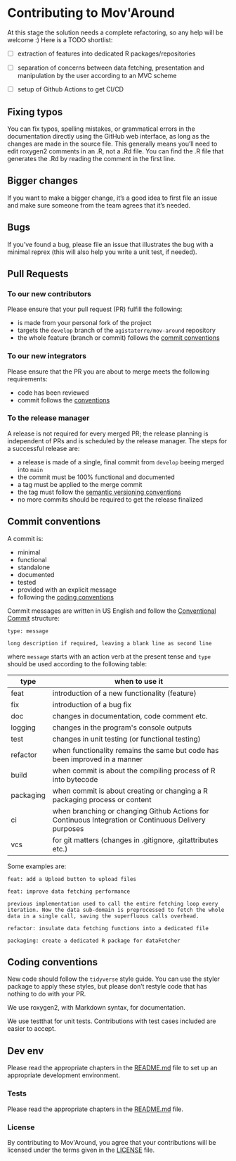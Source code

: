 # Contributing to Mov'Around

At this stage the solution needs a complete refactoring, so any help will be welcome :)
Here is a TODO shortlist:

- [ ] extraction of features into dedicated R packages/repositories
- [ ] separation of concerns between data fetching, presentation and manipulation by the user according to an MVC scheme
- [ ] setup of Github Actions to get CI/CD


## Fixing typos

You can fix typos, spelling mistakes, or grammatical errors in the documentation directly using the GitHub web interface, as long as the changes are made in the source file. This generally means you’ll need to edit roxygen2 comments in an .R, not a .Rd file. You can find the .R file that generates the .Rd by reading the comment in the first line.

## Bigger changes

If you want to make a bigger change, it’s a good idea to first file an issue and make sure someone from the team agrees that it’s needed.

## Bugs

If you’ve found a bug, please file an issue that illustrates the bug with a minimal reprex (this will also help you write a unit test, if needed).


## Pull Requests

### To our new contributors

Please ensure that your pull request (PR) fulfill the following:

- is made from your personal fork of the project
- targets the `develop` branch of the `agistaterre/mov-around` repository
- the whole feature (branch or commit) follows the [commit conventions](#commit-conventions)


### To our new integrators

Please ensure that the PR you are about to merge meets the following requirements:

- code has been reviewed
- commit follows the [conventions](#commit-conventions)


### To the release manager

A release is not required for every merged PR; the release planning is independent of PRs and is scheduled by the release manager.
The steps for a successful release are:

- a release is made of a single, final commit from `develop` beeing merged into `main`
- the commit must be 100% functional and documented
- a tag must be applied to the merge commit
- the tag must follow the [semantic versioning conventions](https://semver.org/)
- no more commits should be required to get the release finalized


## Commit conventions

A commit is:

- minimal
- functional
- standalone
- documented
- tested
- provided with an explicit message
- following the [coding conventions](#coding-conventions)

Commit messages are written in US English and follow the [Conventional Commit](https://www.conventionalcommits.org/en/v1.0.0/) structure:

```
type: message

long description if required, leaving a blank line as second line
```

where `message` starts with an action verb at the present tense and `type` should be used according to the following table:

| type | when to use it |
|------|-------------|
| feat | introduction of a new functionality (feature) |
| fix  | introduction of a bug fix |
| doc  | changes in documentation, code comment etc. |
| logging | changes in the program's console outputs |
| test | changes in unit testing (or functional testing) |
| refactor | when functionality remains the same but code has been improved in a manner |
| build | when commit is about the compiling process of R into bytecode |
| packaging | when commit is about creating or changing a R packaging process or content |
| ci | when branching or changing Github Actions for Continuous Integration or Continuous Delivery purposes |
| vcs | for git matters (changes in .gitignore, .gitattributes etc.) |

Some examples are:

```
feat: add a Upload button to upload files
```

```
feat: improve data fetching performance

previous implementation used to call the entire fetching loop every iteration. Now the data sub-domain is preprocessed to fetch the whole data in a single call, saving the superfluous calls overhead.
```

```
refactor: insulate data fetching functions into a dedicated file
```

```
packaging: create a dedicated R package for dataFetcher
```


## Coding conventions

New code should follow the `tidyverse` style guide. You can use the styler package to apply these styles, but please don’t restyle code that has nothing to do with your PR.

We use roxygen2, with Markdown syntax, for documentation.

We use testthat for unit tests. Contributions with test cases included are easier to accept.


## Dev env

Please read the appropriate chapters in the [README.md](README.md) file to set up an appropriate development environment.


### Tests

Please read the appropriate chapters in the [README.md](README.md) file.


### License

By contributing to Mov'Around, you agree that your contributions will be
licensed under the terms given in the [LICENSE](LICENSE) file.
